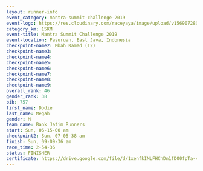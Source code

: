 ```yaml
---
layout: runner-info 
event_category: mantra-summit-challenge-2019 
event-logo: https://res.cloudinary.com/raceyaya/image/upload/v1569072809/logo/mantra-image_segrbx.jpg
category_km: 15KM 
event-title: Mantra Summit Challenge 2019 
event-location: Pasuruan, East Java, Indonesia 
checkpoint-name2: Mbah Kamad (T2) 
checkpoint-name3: 
checkpoint-name4: 
checkpoint-name5: 
checkpoint-name6: 
checkpoint-name7: 
checkpoint-name8: 
checkpoint-name9: 
overall_rank: 46
gender_rank: 38
bib: 757
first_name: Dodie
last_name: Megah
gender: M
team_name: Bank Jatim Runners
start: Sun, 06-15-00 am
checkpoint2: Sun, 07-05-38 am
finish: Sun, 09-09-36 am
race_time: 2-54-36
status: FINISHER
certificate: https://drive.google.com/file/d/1xenfkIMLFHChDn1fDO0fpTa-v4NxRT-L/view?usp=sharing
---
```

